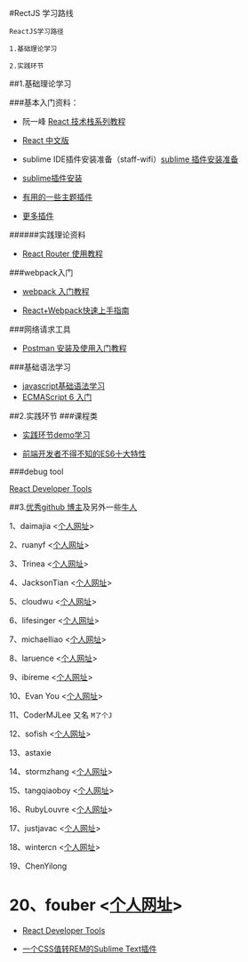 #RectJS 学习路线

	ReactJS学习路径
	
	1.基础理论学习
	
	2.实践环节

##1.基础理论学习

###基本入门资料：
* 阮一峰 [React 技术栈系列教程](http://www.ruanyifeng.com/blog/2016/09/react-technology-stack.html)

* [React 中文版](http://wiki.jikexueyuan.com/project/react/)

* sublime IDE插件安装准备（staff-wifi）[sublime 插件安装准备](http://www.cnblogs.com/bananaplan/p/Sublime-Text-3-Powerful.html)

* [sublime插件安装](http://www.cnblogs.com/erniu/p/5784319.html)

* [有用的一些主题插件](http://www.jianshu.com/p/2ddfff095e90)

* [更多插件](http://www.jeffjade.com/2015/12/15/2015-04-17-toss-sublime-text/)


######实践理论资料

- [React Router 使用教程](http://www.ruanyifeng.com/blog/2016/05/react_router.html)


###webpack入门
* [webpack 入门教程](http://www.jianshu.com/p/42e11515c10f#)

* [React+Webpack快速上手指南](http://www.jianshu.com/p/418e48e0cef1)

###网络请求工具
* [Postman 安装及使用入门教程](http://www.cnblogs.com/mafly/p/postman.html)

###基础语法学习
* [javascript基础语法学习](http://www.w3school.com.cn/js/)
* [ECMAScript 6 入门](http://es6.ruanyifeng.com/#docs/destructuring)

##2.实践环节
###课程类
- [实践环节demo学习](https://github.com/karsawu/jstraining)

- [前端开发者不得不知的ES6十大特性](http://www.alloyteam.com/2016/03/es6-front-end-developers-will-have-to-know-the-top-ten-properties/)

###debug tool

[React Developer Tools](https://facebook.github.io/react/blog/2015/09/02/new-react-developer-tools.html)


##3.[优秀github 博主](http://mt.sohu.com/20160407/n443539407.shtml)及另外一些[牛人](http://www.tuicool.com/articles/fYjI3u)

1、daimajia <[个人网址](http://daimajia.com/)>

2、ruanyf <[个人网址](http://www.ruanyifeng.com/home.html)>

3、Trinea <[个人网址](http://www.trinea.cn/)>

4、JacksonTian <[个人网址](http://diveintonode.org/)>

5、cloudwu <[个人网址](http://blog.codingnow.com/)>

6、lifesinger <[个人网址](https://github.com/lifesinger)>

7、michaelliao <[个人网址](http://www.liaoxuefeng.com/)>

8、laruence <[个人网址](http://www.laruence.com/)>

9、ibireme <[个人网址](http://blog.ibireme.com/)>

10、Evan You <[个人网址](http://evanyou.me/)>

11、CoderMJLee 又名 `M了个J`

12、sofish <[个人网址](https://sofi.sh/)>

13、astaxie 

14、stormzhang <[个人网址](http://stormzhang.com/)>

15、tangqiaoboy <[个人网址](http://blog.devtang.com/)>   

16、RubyLouvre <[个人网址](http://www.cnblogs.com/rubylouvre/)>

17、justjavac <[个人网址](http://justjavac.com)>

18、wintercn <[个人网址](http://winter-cn.cnblogs.com/)>

19、ChenYilong 

20、fouber <[个人网址](https://github.com/fouber/blog)>
=======
- [React Developer Tools](https://facebook.github.io/react/blog/2015/09/02/new-react-developer-tools.html)

- [一个CSS值转REM的Sublime Text插件](https://github.com/flashlizi/cssrem)
